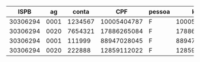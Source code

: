 
| ISPB     | ag   | conta   | CPF         | pessoa | key         |
| -------- | ---- | ------- | ----------- | ------ | ----------- |
| 30306294 | 0001 | 1234567 | 10005404787 | F      | 10005404787 |
| 30306294 | 0020 | 7654321 | 17886265084 | F      | 17886265084 |
| 30306294 | 0001 | 111999  | 88947028045 | F      | 88947028045 |
| 30306294 | 0020 | 222888  | 12859112022 | F      | 12859112022 |
